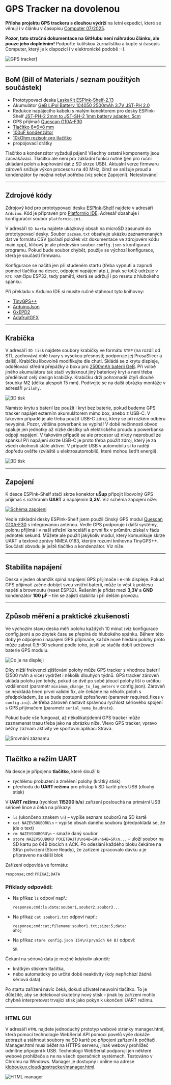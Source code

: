 # GPS Tracker na dovolenou

**Příloha projektu GPS trackeru s dlouhou výdrží** na letní expedici, které se věnuji i v článku v časopisu [Computer 07/2025](https://www.ikiosek.cz/computer).

**Pozor, tato stručná dokumentace na GitHubu není náhradou článku, ale pouze jeho doplněním!** Podpořte kutilskou žurnalistiku a kupte si časopis Computer, který je k dispozici i v elektronické podobě :-).

![GPS tracker](prilohy/krabicka.jpg)]

---

## BoM (Bill of Materials / seznam použitých součástek)
- Prototypovací deska [LaskaKit ESPInk-Shelf-2.13](https://www.laskakit.cz/laskakit-espink-shelf-213-esp32-e-paper/)
- Akumulátor [GeB LiPol Battery 104050 2500mAh 3.7V JST-PH 2.0](https://www.laskakit.cz/baterie-li-po-3-7v-2000mah-lipo/)
- Redukce napájecího kabelu s malým konektorem pro desky ESPInk-Shelf [JST-PH-2 2mm to JST-SH-2 1mm battery adapter, 5cm](https://www.laskakit.cz/jst-ph-2-2mm-do-jst-sh-2-1mm-adapter-pro-baterie/)
- GPS přijímač [Quescan G10A-F30](https://www.aliexpress.com/item/1005005621100756.html)
- [Tlačítko 6×6×8 mm](https://www.laskakit.cz/tlacitko-6x6x8mm/)
- [100uF kondenzátor](https://www.laskakit.cz/aishi-ers1vm101e12ot-100uf-20--35v-kondenzator-elektrolyticky/)
- [10kOhm rezisotr pro tlačítko](https://www.laskakit.cz/futaba-1-4w-odpor-10k-5/)
- propojovací drátky

Tlačítko a kondenzátor vyžadují pájení! Všechny ostatní komponenty jsou zacvakávací. Tlačítko ale není pro základní funkci nutné (jen pro ruční ukládání poloh a kopírování dat z SD skrze USB). Aktuální verze firmwaru zároveň snižuje výkon procesoru na 40 MHz, čímž se snižuje proud a kondenzátor by možná nebyl potřeba (viz sekce Zapojení). Netestováno!

---

## Zdrojové kódy

Zdrojový kód pro prototypovací desku [ESPInk-Shelf](https://www.laskakit.cz/en/laskakit-espink-shelf-213-esp32-e-paper/) najdete v adresáři `Arduino`. Kód je připraven pro [Platformio IDE](https://platformio.org/platformio-ide). Adresář obsahuje i konfigurační soubor `platformio.ini`.

V adresáři `SD karta` najdete ukázkový obsah na microSD zasunuté do prototypovací desky. Soubor `zaznam.txt` obsahuje ukázku zaznamenaných dat ve formátu CSV (pořadí položek viz dokumentace ve zdrojovém kódu main.cpp), klíčový je ale především soubor `config.json` s konfigurací programu. Pokud bude soubor chybět, použije se výchozí konfigurace, která je součástí firmwaru.

Konfigurace se načítá jen při studeném startu (třeba vypnutí a zapnutí pomocí tlačítka na desce, odpojení napájení atp.), jinak se totiž udržuje v `RTC RAM` čipu ESP32, tedy paměti, která se udržují i po resetu z hlubokého spánku. 

Při překladu v Arduino IDE si musíte ručně stáhnout tyto knihovny:

- [TinyGPS++](https://github.com/mikalhart/TinyGPSPlus)
- [ArduinoJson](https://arduinojson.org/)
- [GxEPD2](https://github.com/ZinggJM/GxEPD2)
- [AdafruitGFX](https://github.com/adafruit/Adafruit-GFX-Library)

---

## Krabička

V adresáři `3D tisk` najdete soubory krabičky ve formátu `STEP` (na rozdíl od STL zachovává oblé tvary s vysokou přesností; podporuje jej PrusaSlicer a další). Krabičku libovolně modifikujte dle chuti. Skládá se z krytu displeje, oddělovací střední přepážky a boxu pro [2500mAh baterii GeB](https://www.laskakit.cz/en/baterie-li-po-3-7v-2000mah-lipo/). Při volbě jiného akumulátoru tak stačí vytisknout jiný bateriový kryt a není třeba předělávat celý design krabičky. Krabičku drží pohromadě čtyři dlouhé šroubky M2 (délka alespoň 15 mm). Podívejte se na další obrázky montáže v adresáři `prilohy`.

![3D tisk](prilohy/krabicka.png)

Namísto krytu s baterií lze použít i kryt bez baterie, pokud budeme GPS tracker napájet externím akumulátorem mimo box, anebo z USB-C. V takovém případě je ale třeba použít USB-C zdroj, který se při nízkém odběru nevypíná. Pozor, většina powerbank se vypíná! V době nečinnosti obvod spaluje jen jednotky až nízké desítky uA elektrického proudu a powerbanka odpojí napájení. V takovém případě se ale procesor už nikdy neprobudí ze spánku! Při napájení skrze USB-C je proto třeba použít zdroj, který je za všech okolností stále aktivní. V případě USB v automobilu si to raději dopředu ověřte (zvláště u elektroautomobilů, které mohou šetřit energii). 

![3D tisk](prilohy/krabicka2.png)

---

## Zapojení

K desce ESPInk-Shelf stačí skrze konektor **uŠup** připojit libovolný GPS přijímač s rozhraním **UART** a napájením **3,3V**. Viz schéma zapojení níže:

[![Schéma zapojení](prilohy/schema_male.png)](prilohy/schema.png)

Vedle základní desky ESPInk-Shelf jsem použil čínský GPS modul [Quescan G10A-F30](https://www.aliexpress.com/item/1005005621100756.html) s integrovanou anténou. Vedle GPS podporuje i další systémy, polohu přijímá i v naší střešní kanceláři a první fix v průměru získal v řádu jednotek sekund. Můžete ale použít jakýkoliv modul, který komunikuje skrze UART a textové zprávy NMEA 0183, kterým rozumí knihovna TinyGPS++. Součástí obvodu je ještě tlačítko a kondenzátor. Viz níže.

---

## Stabilita napájení

Deska v jeden okamžik spíná napájení GPS přijímače i e-ink displeje. Pokud GPS přijímač začne dobíjet svou vnitřní baterii, může to vést k poklesu napětí a brownoutu (reset ESP32). Řešením je přidat mezi **3,3V** a **GND** kondenzátor **100 µF** – tím se zajistí stabilita i při delším provozu.

---
## Způsob měření a praktické zkušenosti

Ve výchozím stavu deska měří polohu každých 10 minut (viz konfigurace config.json) a po zbytek času se přepíná do hlubokého spánku. Během této doby je odpojeno i napájení GPS přijímače, každé nové hledání polohy proto může zabrat 0,5-30 sekund podle toho, jestli se stačila dobít udržovací baterie GPS modulu.

![Co je na displeji](prilohy/displej.png)

Díky nižší frekvenci zjišťování polohy může GPS tracker s vhodnou baterií (2500 mAh a více) vydržet i několik dlouhých týdnů. GPS tracker zároveň ukládá polohu jen tehdy, pokud se dvě po sobě jdoucí polohy liší o určitou vzdálenost (parametr `minimum_change_to_log_meters` v config.json). Zároveň se neukládá hned první validní fix, ale čekáme na několik poloh s předpokladem, že se bude postupně zpřesňovat (parametr required_fixes v `config.ini`). Je třeba zároveň nastavit správnou rychlost sériového spojení s GPS přijímačem (parametr `serial_nema_baudrate`).

Pokud bude vše fungovat, až několikatýdenní GPS tracker může zaznamenat trasu třeba jako na obrázku níže. Vlevo GPS tracker, vpravo běžný záznam aktivity ve sportovní aplikaci Strava.

![Srovnání záznamu](prilohy/srovnani1.png)

---

## Tlačítko a režim UART

Na desce je připojeno **tlačítko**, které slouží k:

- rychlému probuzení a změření polohy (krátký stisk)
- přechodu do **UART režimu** pro přístup k SD kartě přes USB (dlouhý stisk)

V **UART režimu** (rychlost **115200 b/s**) zařízení poslouchá na primární USB sériové lince a čeká na příkazy:

- `ls` (ukončeno znakem `\n`) – vypíše seznam souborů na SD kartě  
- `cat NAZEVSOUBORU\n` – vypíše obsah daného souboru (předpokládá se, že jde o text)  
- `rm NAZEVSOUBORU\n` – smaže daný soubor
- `store NAZEVSOUBORU POCETBAJTU\n64B←SR\n64B←SR\n...` – uloží soubor na SD kartu po 64B blocích s ACK. Po odeslání každého bloku čekáme na SR\n potvrzení (Store Ready), že zařízení zpracovalo dávku a je připraveno na dálší blok

Zařízení odpovídá ve formátu:

```
response;cmd:PRIKAZ;DATA
```

### Příklady odpovědí:

- Na příkaz `ls` odpoví např.:
  ```
  response;cmd:ls;data:soubor1,soubor2,soubor3...
  ```

- Na příkaz `cat soubor1.txt` odpoví např.:
  ```
  response;cmd:cat;filename:soubor1.txt;size:5;data:
  ahoj
  ```

- Na příkaz `store config.json 154\n(prvních 64 B)` odpoví:
  ```
  SR
  ```

Čekání na sériová data je možné kdykoliv ukončit:

- krátkým stiskem tlačítka,
- nebo automaticky po určité době neaktivity (kdy nepřichází žádná sériová data).

Po startu zařízení navíc čeká, dokud uživatel neuvolní tlačítko. To je důležité, aby se detekoval skutečný nový stisk – jinak by zařízení mohlo chybně interpretovat trvající stisk jako pokyn k ukončení UART režimu.

---

### HTML GUI

V adresáři `HTML` najdete jednoduchý prototyp webové stránky manager.html, která pomocí technologie WebSerial API pomocí povelů výše dokáže zobrazit a stáhnout soubory na SD kartě po připojení zařízení k počítači. Manager.html musí běžet na HTTPS serveru, jinak webový prohlížeč odmítne připojení k USB. Technologii WebSerial podporují jen některé webové prohlížeče a ne na všech operačních systémech. Testováno v Chromu na Windows. Manager je dostupný i online na adrese [kloboukuv.cloud/gpstracker/manager.html](https://kloboukuv.cloud/gpstracker/manager.html).

![HTML manager](prilohy/manager.png)

